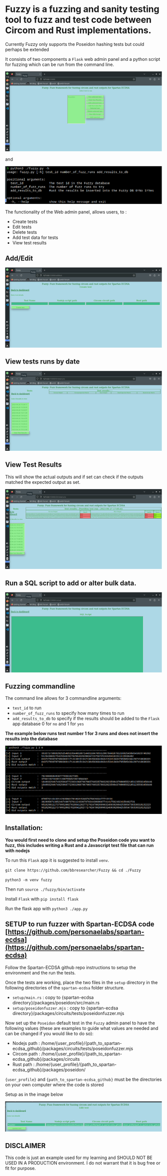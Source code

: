 # Fuzzy is a fuzzing and sanity testing tool to fuzz and test code between Circom and Rust implementations.
Currently Fuzzy only supports the Poseidon hashing tests but could perhaps be extended

It consists of two components a `Flask` web admin panel and a python script for fuzzing which can be run from the command line.

![FrontPage](./images/frontpage.png)

and

![Fuzzy command line](./images/fuzzyhelp.png)

The functionality of the Web admin panel, allows users, to :
- Create tests
- Edit tests
- Delete tests
- Add test data for tests
- View test results

## Add/Edit
![addedit](./images/addedit.png)

## View tests runs by date
![View tests](./images/viewtests.png)

## View Test Results
This will show the actual outputs and if set can check if the outputs matched the expected output as set.

![View tests](./images/testresults.png)

## Run a SQL script to add or alter bulk data.
![RUN SQL](./images/runsql.png)

## Fuzzing commandline
The command line allows for 3 commandline arguments:
- `test_id` to run
- `number_of_fuzz_runs` to specify how many times to run
- `add_results_to_db` to specify if the results should be added to the `Flask` app database 0 for `no` and 1 for `yes`

**The example below runs test number 1 for 3 runs and does not insert the results into the database**

![Fuzz run](./images/fuzzyrun.png)

## Installation:
**You would first need to clone and setup the Poseidon code you want to fuzz, this includes writing a Rust and a Javascript test file that can run with nodejs**

To run this `Flask` app it is suggested to install `venv`.

`git clone https://github.com/bbresearcher/Fuzzy && cd ./Fuzzy`

`python3 -m venv fuzzy`

Then run `source ./fuzzy/bin/activate`

Install `Flask` with `pip install flask`

Run the flask app with `python3 ./app.py`

## SETUP to run fuzzer with Spartan-ECDSA code [https://github.com/personaelabs/spartan-ecdsa](https://github.com/personaelabs/spartan-ecdsa)

Follow the Spartan-ECDSA github repo instructions to setup the environment and the run the tests.

Once the tests are working, place the two files in the `setup` directory in the following directories of the `spartan-ecdsa` folder structure.

- `setup/main.rs` : copy to  {spartan-ecdsa directory}/packages/poseidon/src/main.rs
- `setup/poseidonfuzzer.mjs` : copy to {spartan-ecdsa directory}/packages/circuits/tests/poseidonfuzzer.mjs

Now set up the `Poseidon` default test in the `Fuzzy` admin panel to have the following values (these are examples to guide what values are needed and can be changed if you would like to do so):
- Nodejs path : /home/{user_profile}/{path_to_spartan-ecdsa_github}/packages/circuits/tests/poseidonfuzzer.mjs
- Circom path : /home/{user_profile}/{path_to_spartan-ecdsa_github}/packages/circuits
- Rust path   : /home/{user_profile}/{path_to_spartan-ecdsa_github}/packages/poseidon/

`{user_profile}` and `{path_to_spartan-ecdsa_github}` must be the directories on your own computer where the code is stored

Setup as in the image below

![set up test](./images/edittest.png)

## DISCLAIMER
This code is just an example used for my learning and SHOULD NOT BE USED IN A PRODUCTION environment. I do not warrant that it is bug free or fit for purpose.
